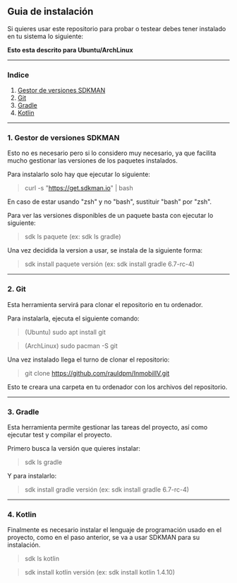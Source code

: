 ## Guia de instalación

Si quieres usar este repositorio para probar o testear debes tener instalado en tu sistema lo siguiente:

**Esto esta descrito para Ubuntu/ArchLinux**

---
### Indice

1. [Gestor de versiones SDKMAN](#id1)
2. [Git](#id2)
3. [Gradle](#id3)
4. [Kotlin](#id4)


---
### 1. Gestor de versiones SDKMAN <a id="id1"></a>

Esto no es necesario pero si lo considero muy necesario, ya que facilita mucho gestionar las versiones de los paquetes instalados.

Para instalarlo solo hay que ejecutar lo siguiente:

> curl -s "https://get.sdkman.io" | bash

En caso de estar usando "zsh" y no "bash", sustituir "bash" por "zsh".

Para ver las versiones disponibles de un paquete basta con ejecutar lo siguiente:

> sdk ls paquete (ex: sdk ls gradle)

Una vez decidida la version a usar, se instala de la siguiente forma:

> sdk install paquete versión (ex: sdk install gradle 6.7-rc-4)

---
### 2. Git <a id="id2"></a>

Esta herramienta servirá para clonar el repositorio en tu ordenador.

Para instalarla, ejecuta el siguiente comando:

> (Ubuntu) sudo apt install git

> (ArchLinux) sudo pacman -S git

Una vez instalado llega el turno de clonar el repositorio:

> git clone https://github.com/rauldpm/InmobilIV.git

Esto te creara una carpeta en tu ordenador con los archivos del repositorio.

---
### 3. Gradle <a id="id3"></a>

Esta herramienta permite gestionar las tareas del proyecto, así como ejecutar test y compilar el proyecto.

Primero busca la versión que quieres instalar:

> sdk ls gradle

Y para instalarlo:

> sdk install gradle versión (ex: sdk install gradle 6.7-rc-4)


---
### 4. Kotlin <a id="id4"></a>

Finalmente es necesario instalar el lenguaje de programación usado en el proyecto, como en el paso anterior, se va a usar SDKMAN para su instalación.

>sdk ls kotlin

>sdk install kotlin versión (ex: sdk install kotlin 1.4.10)

